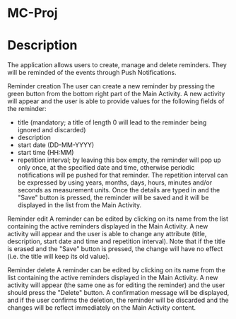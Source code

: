# MC-Proj

# Description

The application allows users to create, manage and delete reminders. They will be reminded of the events through Push Notifications.

Reminder creation
The user can create a new reminder by pressing the green button from the bottom right part of the Main Activity. A new activity will appear and the user is able to provide values for the following fields of the reminder:
- title (mandatory; a title of length 0 will lead to the reminder being ignored and discarded)
- description
- start date (DD-MM-YYYY)
- start time (HH:MM)
- repetition interval; by leaving this box empty, the reminder will pop up only once, at the specified date and time, otherwise periodic notifications will pe pushed for that reminder. The repetition interval can be expressed by using years, months, days, hours, minutes and/or seconds as measurement units.
Once the details are typed in and the "Save" button is pressed, the reminder will be saved and it will be displayed in the list from the Main Activity.

Reminder edit
A reminder can be edited by clicking on its name from the list containing the active reminders displayed in the Main Activity. A new activity will appear and the user is able to change any attribute (title, description, start date and time and repetition interval). Note that if the title is erased and the "Save" button is pressed, the change will have no effect (i.e. the title will keep its old value).

Reminder delete
A reminder can be edited by clicking on its name from the list containing the active reminders displayed in the Main Activity. A new activity will appear (the same one as for editing the reminder) and the user should press the "Delete" button. A confirmation message will be displayed, and if the user confirms the deletion, the reminder will be discarded and the changes will be reflect immediately on the Main Activity content.
